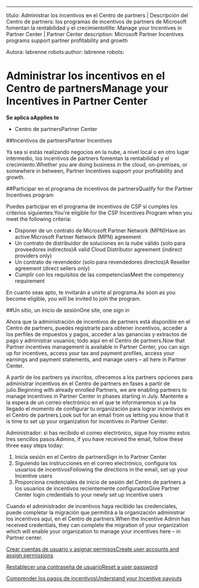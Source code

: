 ---
<span data-ttu-id="1c7e4-101">título: Administrar los incentivos en el Centro de partners | Descripción del Centro de partners: los programas de incentivos de partners de Microsoft fomentan la rentabilidad y el crecimiento</span><span class="sxs-lookup"><span data-stu-id="1c7e4-101">title: Manage your Incentives in Partner Center | Partner Center description: Microsoft Partner Incentives programs support partner profitability and growth</span></span> 

<span data-ttu-id="1c7e4-102">Autora: labrenne robots:</span><span class="sxs-lookup"><span data-stu-id="1c7e4-102">author: labrenne robots:</span></span> 

# <a name="manage-your-incentives-in-partner-center"></a><span data-ttu-id="1c7e4-103">Administrar los incentivos en el Centro de partners</span><span class="sxs-lookup"><span data-stu-id="1c7e4-103">Manage your Incentives in Partner Center</span></span> 

**<span data-ttu-id="1c7e4-104">Se aplica a</span><span class="sxs-lookup"><span data-stu-id="1c7e4-104">Applies to</span></span>**

-  <span data-ttu-id="1c7e4-105">Centro de partners</span><span class="sxs-lookup"><span data-stu-id="1c7e4-105">Partner Center</span></span>

##<a name="partner-incentives"></a><span data-ttu-id="1c7e4-106">Incentivos de partners</span><span class="sxs-lookup"><span data-stu-id="1c7e4-106">Partner Incentives</span></span> 

<span data-ttu-id="1c7e4-107">Ya sea si estás realizando negocios en la nube, a nivel local o en otro lugar intermedio, los incentivos de partners fomentan la rentabilidad y el crecimiento.</span><span class="sxs-lookup"><span data-stu-id="1c7e4-107">Whether you are doing business in the cloud, on-premises, or somewhere in between, Partner Incentives support your profitability and growth.</span></span>

##<a name="qualify-for-the-partner-incentives-program"></a><span data-ttu-id="1c7e4-108">Participar en el programa de incentivos de partners</span><span class="sxs-lookup"><span data-stu-id="1c7e4-108">Qualify for the Partner Incentives program</span></span>

<span data-ttu-id="1c7e4-109">Puedes participar en el programa de incentivos de CSP si cumples los criterios siguientes:</span><span class="sxs-lookup"><span data-stu-id="1c7e4-109">You're eligible for the CSP Incentives Program when you meet the following criteria:</span></span>

-   <span data-ttu-id="1c7e4-110">Disponer de un contrato de Microsoft Partner Network (MPN)</span><span class="sxs-lookup"><span data-stu-id="1c7e4-110">Have an active Microsoft Partner Network (MPN) agreement</span></span> 
-   <span data-ttu-id="1c7e4-111">Un contrato de distribuidor de soluciones en la nube válido (solo para proveedores indirectos)</span><span class="sxs-lookup"><span data-stu-id="1c7e4-111">A valid Cloud Distributor agreement (indirect providers only)</span></span>
-   <span data-ttu-id="1c7e4-112">Un contrato de revendedor (solo para revendedores directos)</span><span class="sxs-lookup"><span data-stu-id="1c7e4-112">A Reseller agreement (direct sellers only)</span></span>
-   <span data-ttu-id="1c7e4-113">Cumplir con los requisitos de las competencias</span><span class="sxs-lookup"><span data-stu-id="1c7e4-113">Meet the competency requirement</span></span>

<span data-ttu-id="1c7e4-114">En cuanto seas apto, te invitarán a unirte al programa.</span><span class="sxs-lookup"><span data-stu-id="1c7e4-114">As soon as you become eligible, you will be invited to join the program.</span></span>

##<a name="one-site-one-sign-in"></a><span data-ttu-id="1c7e4-115">Un sitio, un inicio de sesión</span><span class="sxs-lookup"><span data-stu-id="1c7e4-115">One site, one sign in</span></span>

<span data-ttu-id="1c7e4-116">Ahora que la administración de incentivos de partners está disponible en el Centro de partners, puedes registrarte para obtener incentivos, acceder a los perfiles de impuestos y pagos, acceder a las ganancias y extractos de pago y administrar usuarios; todo aquí en el Centro de partners.</span><span class="sxs-lookup"><span data-stu-id="1c7e4-116">Now that Partner incentives management is available in Partner Center, you can sign up for incentives, access your tax and payment profiles, access your earnings and payment statements, and manage users – all here in Partner Center.</span></span> 

<span data-ttu-id="1c7e4-117">A partir de los partners ya inscritos, ofrecemos a los partners opciones para administrar incentivos en el Centro de partners en fases a partir de julio.</span><span class="sxs-lookup"><span data-stu-id="1c7e4-117">Beginning with already enrolled Partners, we are enabling partners to manage incentives in Partner Center in phases starting in July.</span></span> <span data-ttu-id="1c7e4-118">Mantente a la espera de un correo electrónico en el que te informaremos si ya ha llegado el momento de configurar tu organización para lograr incentivos en el Centro de partners.</span><span class="sxs-lookup"><span data-stu-id="1c7e4-118">Look out for an email from us letting you know that it is time to set up your organization for incentives in Partner Center.</span></span> 

<span data-ttu-id="1c7e4-119">Administrador: si has recibido el correo electrónico, sigue hoy mismo estos tres sencillos pasos:</span><span class="sxs-lookup"><span data-stu-id="1c7e4-119">Admins, if you have received the email, follow these three easy steps today:</span></span>

1.  <span data-ttu-id="1c7e4-120">Inicia sesión en el Centro de partners</span><span class="sxs-lookup"><span data-stu-id="1c7e4-120">Sign in to Partner Center</span></span> 
2.  <span data-ttu-id="1c7e4-121">Siguiendo las instrucciones en el correo electrónico, configura los usuarios de incentivos</span><span class="sxs-lookup"><span data-stu-id="1c7e4-121">Following the directions in the email, set up your Incentive users</span></span> 
3.  <span data-ttu-id="1c7e4-122">Proporciona credenciales de inicio de sesión del Centro de partners a los usuarios de incentivos recientemente configurados</span><span class="sxs-lookup"><span data-stu-id="1c7e4-122">Give Partner Center login credentials to your newly set up incentive users</span></span>

<span data-ttu-id="1c7e4-123">Cuando el administrador de incentivos haya recibido las credenciales, puede completar la migración que permitirá a la organización administrar los incentivos aquí, en el Centro de partners.</span><span class="sxs-lookup"><span data-stu-id="1c7e4-123">When the Incentive Admin has received credentials, they can complete the migration of your organization which will enable your organization to manage your incentives here – in Partner center.</span></span>


[<span data-ttu-id="1c7e4-124">Crear cuentas de usuario y asignar permisos</span><span class="sxs-lookup"><span data-stu-id="1c7e4-124">Create user accounts and assign permissions</span></span> ](create-user-accounts-and-set-permissions.md)

[<span data-ttu-id="1c7e4-125">Restablecer una contraseña de usuario</span><span class="sxs-lookup"><span data-stu-id="1c7e4-125">Reset a user password</span></span>](reset-a-user-password.md)

[<span data-ttu-id="1c7e4-126">Comprender los pagos de incentivos</span><span class="sxs-lookup"><span data-stu-id="1c7e4-126">Understand your Incentive payouts</span></span>](understand-your-incentive-payouts.md)

